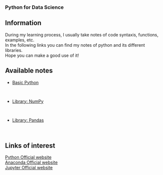 ### Python for Data Science

## Information
During my learning process, I usually take notes of code syntaxis, functions, examples, etc.
<br>
In the following links you can find my notes of python and its different libraries.
<br>
Hope you can make a good use of it!

## Available notes
* [Basic Python](./projects/python/mainpython.md)
<br>

* [Library: NumPy](./projects/python/numpy/mainnumpy.md)
<br>

* [Library: Pandas](./projects/python/numpy/mainpandas.md)
<br><br><br>

## Links of interest
[Python Official website](https://www.python.org/)
<br>
[Anaconda Official website](https://www.anaconda.com/)
<br>
[Jupyter Official website](https://jupyter.org/)